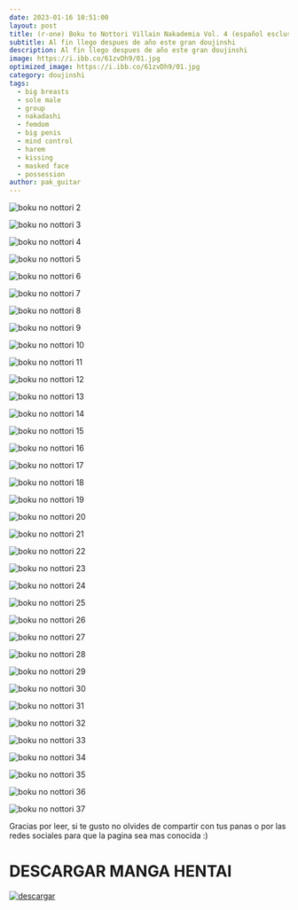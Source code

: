 ```yaml
---
date: 2023-01-16 10:51:00
layout: post
title: (r-one) Boku to Nottori Villain Nakademia Vol. 4 (español esclusivo)
subtitle: Al fin llego despues de año este gran doujinshi
description: Al fin llego despues de año este gran doujinshi
image: https://i.ibb.co/61zvDh9/01.jpg
optimized_image: https://i.ibb.co/61zvDh9/01.jpg
category: doujinshi
tags:
  - big breasts
  - sole male
  - group
  - nakadashi
  - femdom
  - big penis
  - mind control
  - harem
  - kissing
  - masked face
  - possession
author: pak_guitar
---
```


![boku no nottori 2](https://i.ibb.co/w6fxRTB/02.jpg)

![boku no nottori 3](https://i.ibb.co/J39Rg1T/03.jpg)

![boku no nottori 4](https://i.ibb.co/wQnqLzC/04.jpg)

![boku no nottori 5](https://i.ibb.co/XV6V3N3/05.jpg)

![boku no nottori 6](https://i.ibb.co/bBYFYyp/06.jpg)

![boku no nottori 7](https://i.ibb.co/sb2zpbB/07.jpg)

![boku no nottori 8](https://i.ibb.co/KK7ySVF/08.jpg)

![boku no nottori 9](https://i.ibb.co/qmMdQ9c/09.jpg)

![boku no nottori 10](https://i.ibb.co/fn0Wxcr/10.jpg)

![boku no nottori 11](https://i.ibb.co/KsYf5fj/11.jpg)

![boku no nottori 12](https://i.ibb.co/dtw5v51/12.jpg)

![boku no nottori 13](https://i.ibb.co/FgMY9f2/13.jpg)

![boku no nottori 14](https://i.ibb.co/nsxyzTS/14.jpg)

![boku no nottori 15](https://i.ibb.co/cr9tDwy/15.jpg)

![boku no nottori 16](https://i.ibb.co/YBfyVVR/16.jpg)

![boku no nottori 17](https://i.ibb.co/mNRzvcn/17.png)

![boku no nottori 18](https://i.ibb.co/wgr7t9m/18.jpg)

![boku no nottori 19](https://i.ibb.co/mSXMPK7/19.jpg)

![boku no nottori 20](https://i.ibb.co/f0K4zmx/20.jpg)

![boku no nottori 21](https://i.ibb.co/zHLXX7g/21.jpg)

![boku no nottori 22](https://i.ibb.co/74rXFKh/22.jpg)

![boku no nottori 23](https://i.ibb.co/ZJ6zB46/23.jpg)

![boku no nottori 24](https://i.ibb.co/tzTNfzD/24.jpg)

![boku no nottori 25](https://i.ibb.co/7bNKWXZ/25.jpg)

![boku no nottori 26](https://i.ibb.co/fdBPzKF/26.jpg)

![boku no nottori 27](https://i.ibb.co/BLbsrjq/27.jpg)

![boku no nottori 28](https://i.ibb.co/09pcK2w/28.jpg)

![boku no nottori 29](https://i.ibb.co/LR9sRw1/29.jpg)

![boku no nottori 30](https://i.ibb.co/XWT1qyh/30.jpg)

![boku no nottori 31](https://i.ibb.co/1GsgHSp/31.jpg)

![boku no nottori 32](https://i.ibb.co/Yp2cH1D/32.jpg)

![boku no nottori 33](https://i.ibb.co/xMS1B7H/33.jpg)

![boku no nottori 34](https://i.ibb.co/wyqmyBY/34.jpg)

![boku no nottori 35](https://i.ibb.co/1mRB6fQ/35.jpg)

![boku no nottori 36](https://i.ibb.co/8xK1kK1/36.jpg)

![boku no nottori 37](https://i.ibb.co/p3xXLTp/Pak-guitar-optimizado.jpg)


Gracias por leer, si te gusto no olvides de compartir
con tus panas o por las redes sociales para que la
pagina sea mas conocida :)

# DESCARGAR MANGA HENTAI
<a href="https://exe.io/bok-no-nottori-4"><img src="https://external-content.duckduckgo.com/iu/?u=https%3A%2F%2Fpngimage.net%2Fwp-content%2Fuploads%2F2018%2F05%2Fboton-descargar-png-8.png&f=1&nofb=1&ipt=62bd2d24cb5fa140056212011f26a099132d0e303deada0743935e40f9812677&ipo=images" alt="descargar"/></a>
